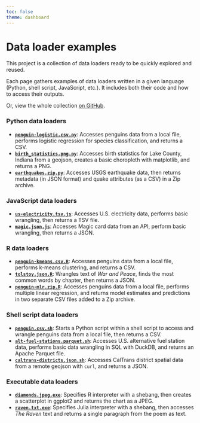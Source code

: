 ```yaml
---
toc: false
theme: dashboard
---
```


# Data loader examples

This project is a collection of data loaders ready to be quickly explored and reused.

Each page gathers examples of data loaders written in a given language (Python, shell script, JavaScript, etc.). It includes both their code and how to access their outputs.

Or, view the whole collection [on GitHub](https://github.com/observablehq/data-loader-examples).

### Python data loaders

- **[`penguin-logistic.csv.py`](./python#csv)**: Accesses penguins data from a local file, performs logistic regression for species classification, and returns a CSV.
- **[`birth_statistics.png.py`](./python#png)**: Accesses birth statistics for Lake County, Indiana from a geojson, creates a basic choropleth with matplotlib, and returns a PNG.
- **[`earthquakes.zip.py`](./python#zip)**: Accesses USGS earthquake data, then returns metadata (in JSON format) and quake attributes (as a CSV) in a Zip archive.

### JavaScript data loaders

- **[`us-electricity.tsv.js`](./js#tsv)**: Accesses U.S. electricity data, performs basic wrangling, then returns a TSV file.
- **[`magic.json.js`](./js#json)**: Accesses Magic card data from an API, perform basic wrangling, then returns a JSON.

### R data loaders

- **[`penguin-kmeans.csv.R`](./r#csv)**: Accesses penguins data from a local file, performs k-means clustering, and returns a CSV.
- **[`tolstoy.json.R`](./r#json)**: Wrangles text of _War and Peace_, finds the most common words by chapter, then returns a JSON.
- **[`penguin-mlr.zip.R`](./r#zip)**: Accesses penguins data from a local file, performs multiple linear regression, and returns model estimates and predictions in two separate CSV files added to a Zip archive.

### Shell script data loaders

- **[`penguin.csv.sh`](./shell#csv)**: Starts a Python script within a shell script to access and wrangle penguins data from a local file, then returns a CSV.
- **[`alt-fuel-stations.parquet.sh`](./shell#parquet)**: Accesses U.S. alternative fuel station data, performs basic data wrangling in SQL with DuckDB, and returns an Apache Parquet file.
- **[`caltrans-districts.json.sh`](./shell#json)**: Accesses CalTrans district spatial data from a remote geojson with `curl`, and returns a JSON.

### Executable data loaders

- **[`diamonds.jpeg.exe`](./exe#jpeg)**: Specifies R interpreter with a shebang, then creates a scatterplot in ggplot2 and returns the chart as a JPEG.
- **[`raven.txt.exe`](./exe#txt)**: Specifies Julia interpreter with a shebang, then accesses _The Raven_ text and returns a single paragraph from the poem as text.
